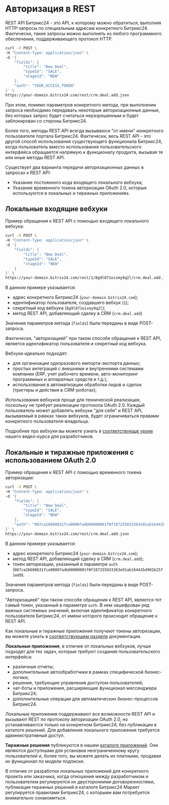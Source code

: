 # Авторизация в REST

REST API Битрикс24 - это API, к которому можно обратиться, выполняя HTTP-запросы по специальным адресам конкретного Битрикс24. Фактически, такие запросы можно выполнять из любого программного обеспечения, поддерживающего протокол HTTP. 

```bash
curl -X POST \
-H "Content-Type: application/json" \
-d '{
	"fields": {
		"title": "New Deal",
		"typeId": "SALE",
		"stageId": "NEW"
	},
	"auth": "YOUR_ACCESS_TOKEN"
}' \
https://your-domain.bitrix24.com/rest/crm.deal.add.json
```

При этом, помимо параметров конкретного метода, при выполнении запроса необходимо передавать некоторые авторизационные данные, без которых запрос будет считаться неразрешенным и будет заблокирован со стороны Битрикс24.

Более того, методы REST API всегда вызываюся "от имени" конкретного пользователя портала Битрикс24. Фактически, весь REST API - это другой способ использования существующего функционала Битрикс24, когда пользователь вместо использования пользовательского интерфейса обращается напрямую к функционалу продукта, вызывая те или иные методы REST API.

Существует два варианта передачи авторизационных данных в запросах к REST API:

- Указание постоянного кода входящего локального вебхука;
- Указание временного токена авторизации OAuth 2.0, которые используются в локальных и тиражных приложениях.

## Локальные входящие вебхуки

Пример обращения к REST API с помощью входящего локального вебхука:

```bash
curl -X POST \
-H "Content-Type: application/json" \
-d '{
	"fields": {
		"title": "New Deal",
		"typeId": "SALE",
		"stageId": "NEW"
	}
}' \
https://your-domain.bitrix24.com/rest/1/8g9l071eismy9q2l/crm.deal.add.json
```

В данном примере указывается:

- адрес конкретного Битрикс24 (`your-domain.bitrix24.com`);
- идентификатор пользователя, создавшего вебхук (`1`);
- секретный код вебхука (`8g9l071eismy9q2l`);
- метод REST API, добавляющий сделку в CRM (`crm.deal.add`)

Значения параметров метода (`fields`) были переданы в виде POST-запроса.

Фактически, "авторизацией" при таком способе обращения к REST API, является идентификатор пользователя и секретный код вебхука.

Вебхуки идеально подходят:

- для организации одноразового импорта-экспорта данных;
- простых интеграций с внешними и внутренними системами компании (ERP, учет рабочего времени, авто-мониторинг программных и аппаратных средств и т.д.);
- использования в автоматизации обработки лидов и сделок (триггеры и действия в CRM-роботах);

Использование вебхуков проще для технической реализации, поскольку не требует реализации протокола OAuth 2.0. Каждый пользователь может добавлять вебхуки "для себя" и REST API, вызываемый в рамках таких вебхуков, будет ограничиваться правами конкретного пользователя-владельца.

Подробнее про вебхуки вы можете узнать в [соответствующе уроке](https://dev.1c-bitrix.ru/learning/course/index.php?COURSE_ID=266&LESSON_ID=25528&LESSON_PATH=25398.25506.25512.25528) нашего видео-курса для разработчиков.

## Локальные и тиражные приложения с использованием OAuth 2.0

Пример обращения к REST API с помощью временного токена авторизации:

```bash
curl -X POST \
-H "Content-Type: application/json" \
-d '{
	"fields": {
		"title": "New Deal",
		"typeId": "SALE",
		"stageId": "NEW"
	},
	"auth": "807ca26600631fce00007a4b00000001f0f107255033363e91ab16442bd901b2571ed9"
}' \
https://your-domain.bitrix24.com/rest/crm.deal.add.json
```

В данном примере указывается:

- адрес конкретного Битрикс24 (`your-domain.bitrix24.com`);
- метод REST API, добавляющий сделку в CRM (`crm.deal.add`);
- токен авторизации, указанный в параметре `auth` (`807ca26600631fce00007a4b00000001f0f107255033363e91ab16442bd901b2571ed9`).

Значения параметров метода (`fields`) были переданы в виде POST-запроса.

"Авторизацией" при таком способе обращения к REST API, является тот самый токен, указанный в параметре `auth`. В нем зашифрован ряд важных системных значений, включая идентификатор конкретного пользователя Битрикс24, от имени которого происходит обращение к REST API.

Как локальные и тиражные приложения получают токены авторизации, вы можете узнать в [соответствующем разделе](../oauth/index.md) документации.

**Локальные приложения**, в отличие от локальных вебхуков, лучше подходят для тех задач, которые требуют создания пользовательского интерфейса:

- различные отчеты;
- дополнительные автообработчики в рамках специфической бизнес-логики;
- решения, требующие управления доступом пользователей;
- чат-боты и приложения, расширяющие функционал мессенджера Битрикс24;
- дополнительные операции для автоматических бизнес-процессов Битрикс24.

Локальные приложения поддерживают все возможности REST API и вызывают REST по протоколу авторизации OAuth 2.0, но устанавливаются только на конкретном Битрикс24, без публикации в каталоге решений. Для добавления локального приложения требуется административный доступ.

**Тиражные решения** публикуются в нашем [каталоге приложений](../../market/index.md). Они являются доступными для установки неограниченному кругу пользователей и, более того, вы можете делать их платными, продавая их функционал по модели подписки.

В отличие от разработки локальных приложений для конкретного проекта или заказчика, когда отношения между разработчиком и пользователем регулируются их двусторонними договоренностями, публикация тиражных решений в каталоге Битрикс24 Маркет регулируется правилами Битрикс24, с которыми вам потребуется внимательно ознакомиться.

